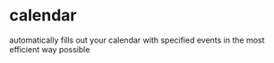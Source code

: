 # calendar
automatically fills out your calendar with specified events in the most efficient way possible
